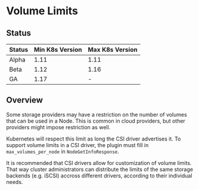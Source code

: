 # Volume Limits

## Status

Status | Min K8s Version | Max K8s Version
--|--|--
Alpha | 1.11 | 1.11
Beta | 1.12 | 1.16
GA   | 1.17 | -

## Overview

Some storage providers may have a restriction on the number of volumes that can be used in a Node. This is common in cloud providers, but other providers might impose restriction as well.

Kubernetes will respect this limit as long the CSI driver advertises it. To support volume limits in a CSI driver, the plugin must fill in `max_volumes_per_node` in `NodeGetInfoResponse`.

It is recommended that CSI drivers allow for customization of volume limits. That way cluster administrators can distribute the limits of the same storage backends (e.g. iSCSI) accross different drivers, according to their individual needs.

